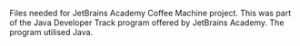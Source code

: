 Files needed for JetBrains Academy Coffee Machine project. This was part of the Java Developer Track program offered by JetBrains Academy. The program utilised Java.
